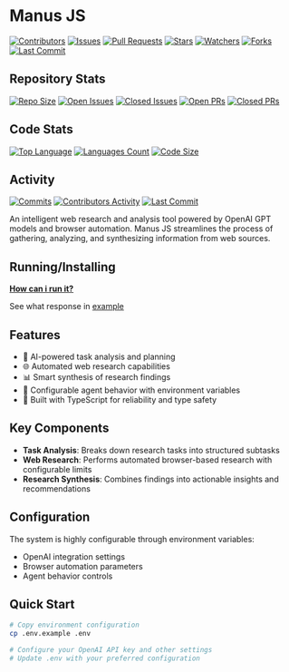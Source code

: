 # Manus JS

[![Contributors](https://img.shields.io/github/contributors/duongnguyen321/manus-js)](https://github.com/duongnguyen321/manus-js/graphs/contributors)
[![Issues](https://img.shields.io/github/issues/duongnguyen321/manus-js)](https://github.com/duongnguyen321/manus-js/issues)
[![Pull Requests](https://img.shields.io/github/issues-pr/duongnguyen321/manus-js)](https://github.com/duongnguyen321/manus-js/pulls)
[![Stars](https://img.shields.io/github/stars/duongnguyen321/manus-js)](https://github.com/duongnguyen321/manus-js/stargazers)
[![Watchers](https://img.shields.io/github/watchers/duongnguyen321/manus-js)](https://github.com/duongnguyen321/manus-js/watchers)
[![Forks](https://img.shields.io/github/forks/duongnguyen321/manus-js)](https://github.com/duongnguyen321/manus-js/network/members)
[![Last Commit](https://img.shields.io/github/last-commit/duongnguyen321/manus-js)](https://github.com/duongnguyen321/manus-js/commits/main)

## Repository Stats
[![Repo Size](https://img.shields.io/github/repo-size/duongnguyen321/manus-js)](https://github.com/duongnguyen321/manus-js)
[![Open Issues](https://img.shields.io/github/issues-raw/duongnguyen321/manus-js)](https://github.com/duongnguyen321/manus-js/issues)
[![Closed Issues](https://img.shields.io/github/issues-closed-raw/duongnguyen321/manus-js)](https://github.com/duongnguyen321/manus-js/issues?q=is%3Aissue+is%3Aclosed)
[![Open PRs](https://img.shields.io/github/issues-pr-raw/duongnguyen321/manus-js)](https://github.com/duongnguyen321/manus-js/pulls)
[![Closed PRs](https://img.shields.io/github/issues-pr-closed-raw/duongnguyen321/manus-js)](https://github.com/duongnguyen321/manus-js/pulls?q=is%3Apr+is%3Aclosed)

## Code Stats
[![Top Language](https://img.shields.io/github/languages/top/duongnguyen321/manus-js)](https://github.com/duongnguyen321/manus-js)
[![Languages Count](https://img.shields.io/github/languages/count/duongnguyen321/manus-js)](https://github.com/duongnguyen321/manus-js)
[![Code Size](https://img.shields.io/github/languages/code-size/duongnguyen321/manus-js)](https://github.com/duongnguyen321/manus-js)

## Activity
[![Commits](https://img.shields.io/github/commit-activity/m/duongnguyen321/manus-js)](https://github.com/duongnguyen321/manus-js/commits/main)
[![Contributors Activity](https://img.shields.io/github/contributors-anon/duongnguyen321/manus-js)](https://github.com/duongnguyen321/manus-js/graphs/contributors)
[![Last Commit](https://img.shields.io/github/last-commit/duongnguyen321/manus-js)](https://github.com/duongnguyen321/manus-js/commits/main)

An intelligent web research and analysis tool powered by OpenAI GPT models and browser automation. Manus JS streamlines the process of gathering, analyzing, and synthesizing information from web sources.

## Running/Installing

**[How can i run it?](https://duonguyen.site/blogs/manus-js-tro-ly-nghien-cuu-web-thong-minh-duoc-ho-tro-boi-ai)**

See what response in [example](./example/data/learn-code-blockchain-with-typescript-for-beginner_2025-03-17T13-07-11-091Z.md)

## Features

- 🤖 AI-powered task analysis and planning
- 🌐 Automated web research capabilities
- 📊 Smart synthesis of research findings
- 🔄 Configurable agent behavior with environment variables
- 🚀 Built with TypeScript for reliability and type safety

## Key Components

- **Task Analysis**: Breaks down research tasks into structured subtasks
- **Web Research**: Performs automated browser-based research with configurable limits
- **Research Synthesis**: Combines findings into actionable insights and recommendations

## Configuration

The system is highly configurable through environment variables:

- OpenAI integration settings
- Browser automation parameters
- Agent behavior controls

## Quick Start

```bash
# Copy environment configuration
cp .env.example .env

# Configure your OpenAI API key and other settings
# Update .env with your preferred configuration
